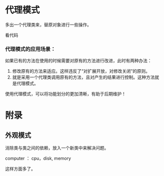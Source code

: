 
# 代理模式

多出一个代理类来，替原对象进行一些操作。

看代码


### 代理模式的应用场景：

如果已有的方法在使用的时候需要对原有的方法进行改进，此时有两种办法：

1. 修改原有的方法来适应。这样违反了“对扩展开放，对修改关闭”的原则。
2. 就是采用一个代理类调用原有的方法，且对产生的结果进行控制。这种方法就是代理模式。

使用代理模式，可以将功能划分的更加清晰，有助于后期维护！


# 附录

## 外观模式

消除类与类之间的依赖，放入一个新类中来解决问题。

computer ： cpu，disk, memory

这样方面多了。
